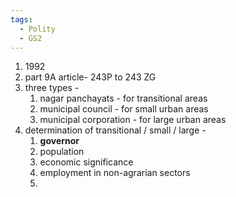```yaml
---
tags:
  - Polity
  - GS2
---
```

1. 1992
2. part 9A  article- 243P to 243 ZG
3. three types - 
	1. nagar panchayats - for transitional areas
	2. municipal council - for small urban areas
	3. municipal corporation  - for large urban areas
4. determination of transitional / small / large - 
	1. **governor**
	2. population
	3. economic significance
	4. employment in non-agrarian sectors
	5. 